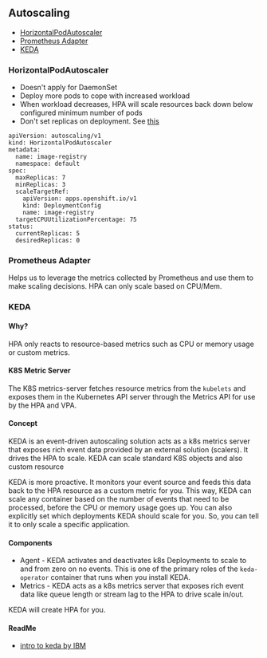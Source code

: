 ## Autoscaling

- [HorizontalPodAutoscaler](#HorizontalPodAutoscaler)
- [Prometheus Adapter](#prometheus-adapter)
- [KEDA](#keda)

### HorizontalPodAutoscaler

- Doesn't apply for DaemonSet
- Deploy more pods to cope with increased workload
- When workload decreases, HPA will scale resources back down below configured minimum number of pods
- Don't set replicas on deployment. See [this](https://kubernetes.io/docs/tasks/run-application/horizontal-pod-autoscale/#migrating-deployments-and-statefulsets-to-horizontal-autoscaling)

```
apiVersion: autoscaling/v1
kind: HorizontalPodAutoscaler
metadata:
  name: image-registry
  namespace: default
spec:
  maxReplicas: 7
  minReplicas: 3
  scaleTargetRef:
    apiVersion: apps.openshift.io/v1
    kind: DeploymentConfig
    name: image-registry
  targetCPUUtilizationPercentage: 75
status:
  currentReplicas: 5
  desiredReplicas: 0
```

### Prometheus Adapter

Helps us to leverage the metrics collected by Prometheus and use them to make scaling decisions. HPA can only scale based on CPU/Mem.

### KEDA

#### Why?

HPA only reacts to resource-based metrics such as CPU or memory usage or custom metrics.

#### K8S Metric Server

The K8S metrics-server fetches resource metrics from the `kubelets` and exposes them in the Kubernetes API server through the Metrics API for use by the HPA and VPA.

#### Concept

KEDA is an event-driven autoscaling solution acts as a k8s metrics server that exposes rich event data provided by an external solution (scalers). It drives the HPA to scale. KEDA can scale standard K8S objects and also custom resource

KEDA is more proactive. It monitors your event source and feeds this data back to the HPA resource as a custom metric for you. This way, KEDA can scale any container based on the number of events that need to be processed, before the CPU or memory usage goes up. You can also explicitly set which deployments KEDA should scale for you. So, you can tell it to only scale a specific application.

#### Components

- Agent - KEDA activates and deactivates k8s Deployments to scale to and from zero on no events. This is one of the primary roles of the `keda-operator` container that runs when you install KEDA.
- Metrics - KEDA acts as a k8s metrics server that exposes rich event data like queue length or stream lag to the HPA to drive scale in/out.

KEDA will create HPA for you.

#### ReadMe

- [intro to keda by IBM](https://developer.ibm.com/articles/introduction-to-keda/)
